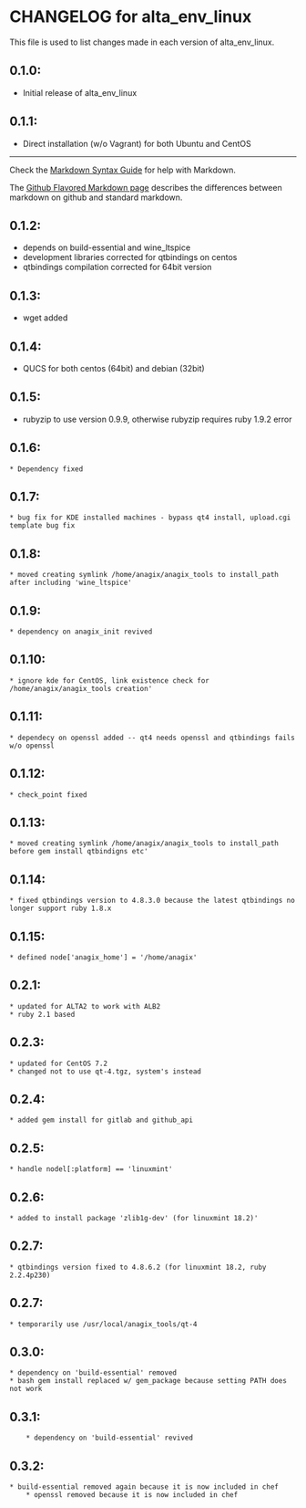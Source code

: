 # CHANGELOG for alta_env_linux

This file is used to list changes made in each version of alta_env_linux.

## 0.1.0:

* Initial release of alta_env_linux

## 0.1.1:

* Direct installation (w/o Vagrant) for both Ubuntu and CentOS
- - - 
Check the [Markdown Syntax Guide](http://daringfireball.net/projects/markdown/syntax) for help with Markdown.

The [Github Flavored Markdown page](http://github.github.com/github-flavored-markdown/) describes the differences between markdown on github and standard markdown.

## 0.1.2:
* depends on build-essential and wine_ltspice
* development libraries corrected for qtbindings on centos
* qtbindings compilation corrected for 64bit version	

## 0.1.3:
* wget added	

## 0.1.4:
* QUCS for both centos (64bit) and debian (32bit)	

## 0.1.5:	
* rubyzip to use version 0.9.9, otherwise rubyzip requires ruby 1.9.2 error 	

## 0.1.6:	
	* Dependency fixed
## 0.1.7:
	* bug fix for KDE installed machines - bypass qt4 install, upload.cgi template bug fix
## 0.1.8:	
	* moved creating symlink /home/anagix/anagix_tools to install_path after including 'wine_ltspice'
## 0.1.9:
	* dependency on anagix_init revived
## 0.1.10:
	* ignore kde for CentOS, link existence check for /home/anagix/anagix_tools creation'
## 0.1.11:
	* dependecy on openssl added -- qt4 needs openssl and qtbindings fails w/o openssl
## 0.1.12:
	* check_point fixed
## 0.1.13:
	* moved creating symlink /home/anagix/anagix_tools to install_path before gem install qtbindigns etc'
## 0.1.14:
	* fixed qtbindings version to 4.8.3.0 because the latest qtbindings no longer support ruby 1.8.x
## 0.1.15:
	* defined node['anagix_home'] = '/home/anagix'
## 0.2.1:
	* updated for ALTA2 to work with ALB2
	* ruby 2.1 based
## 0.2.3:
	* updated for CentOS 7.2
	* changed not to use qt-4.tgz, system's instead
## 0.2.4:
	* added gem install for gitlab and github_api
## 0.2.5:
	* handle nodel[:platform] == 'linuxmint'
## 0.2.6:
	* added to install package 'zlib1g-dev' (for linuxmint 18.2)'
## 0.2.7:
	* qtbindings version fixed to 4.8.6.2 (for linuxmint 18.2, ruby 2.2.4p230)
## 0.2.7: 
	* temporarily use /usr/local/anagix_tools/qt-4
## 0.3.0:
 	* dependency on 'build-essential' removed
	* bash gem install replaced w/ gem_package because setting PATH does not work
## 0.3.1:
        * dependency on 'build-essential' revived
## 0.3.2:
	* build-essential removed again because it is now included in chef
        * openssl removed because it is now included in chef
